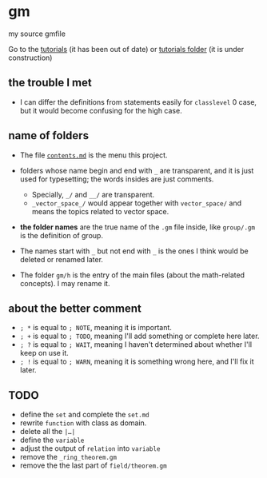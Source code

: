 # gm

my source gmfile

Go to the [tutorials](https://github.com/GiacomoZheng/gm/wiki) (it has been out of date) or [tutorials folder](https://github.com/GiacomoZheng/gm/wiki) (it is under construction)

## the trouble I met
* I can differ the definitions from statements easily for `classlevel` 0 case, but it would become confusing for the high case.

## name of folders

* The file [`contents.md`](./contents.md) is the menu this project.

* folders whose name begin and end with `_` are transparent, and it is just used for typesetting; the words insides are just comments.
	- Specially, `_/` and `__/` are transparent.
	- `_vector_space_/` would appear together with `vector_space/` and means the topics related to vector space.
<!-- * There should be no `.gm` file for it.  -->

* **the folder names** are the true name of the `.gm` file inside, like `group/.gm` is the definition of group.

* The names start with `_` but not end with `_` is the ones I think would be deleted or renamed later.

* The folder `gm/h` is the entry of the main files (about the math-related concepts). I may rename it.


## about the better comment
* `; *` is equal to `; NOTE`, meaning it is important.
* `; +` is equal to `; TODO`, meaning I'll add something or complete here later.
* `; ?` is equal to `; WAIT`, meaning I haven't determined about whether I'll keep on use it.
* `; !` is equal to `; WARN`, meaning it is something wrong here, and I'll fix it later.

## TODO
* define the `set` and complete the `set.md`
* rewrite `function` with class as domain.
* delete all the `|…|`
* define the `variable`
* adjust the output of `relation` into `variable` 
* remove the `_ring_theorem.gm`
* remove the the last part of `field/theorem.gm`

<!-- ## DONE -->
<!-- * adjust all the `Hom`, `End`, `Aut`, into the `structure` -->
<!-- * add `idempotent` operation -->
<!-- * rewrite `R.algebra` as something into `algebra` -->

<!-- ## Definition order (only for reference)
`class`, `set`, `structure` (`category`), other structures like `poset`, `group` e.t.c -->
